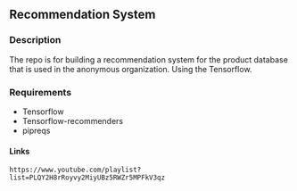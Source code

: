 ## Recommendation System 

### Description 

The repo is for building a recommendation system for the product database that is used in the anonymous organization. Using the Tensorflow.

### Requirements

- Tensorflow
- Tensorflow-recommenders
- pipreqs 

 





#### Links

```t
https://www.youtube.com/playlist?list=PLQY2H8rRoyvy2MiyUBz5RWZr5MPFkV3qz

```



